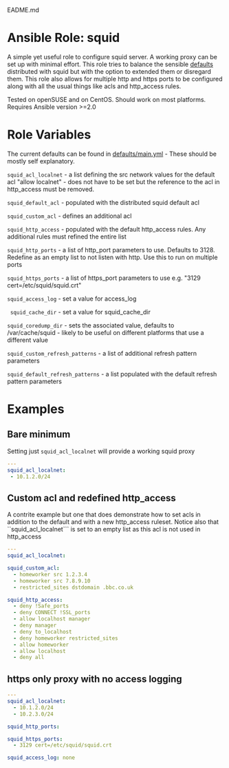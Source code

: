 EADME.md
# Ansible Role: squid
A simple yet useful role to configure squid server.  A working proxy can be set up with minimal effort.  This role tries to balance the sensible [defaults](http://wiki.squid-cache.org/SquidFaq/ConfiguringSquid#Squid-3.5_default_config) distributed with squid but with the option to extended them or disregard them. This role also allows for multiple http and https ports to be configured along with all the usual things like acls and http_access rules.

Tested on openSUSE and on CentOS.  Should work on most platforms.  Requires Ansible version >=2.0

# Role Variables
The current defaults can be found in [defaults/main.yml](defaults/main.yml) - These should be mostly self explanatory.

```squid_acl_localnet``` - a list defining the src network values for the default acl "allow localnet" - does not have to be set but the reference to the acl in http_access must be removed.

```squid_default_acl``` - populated with the distributed squid default acl

```squid_custom_acl``` - defines an additional acl

```squid_http_access``` - populated with the default http_access rules.  Any additional rules must refined the entire list

```squid_http_ports``` - a list of http_port parameters to use.  Defaults to 3128.  Redefine as an empty list to not listen with http. Use this to run on multiple ports

```squid_https_ports``` - a list of https_port parameters to use e.g. "3129 cert=/etc/squid/squid.crt"

```squid_access_log``` - set a value for access_log

``` squid_cache_dir``` - set a value for squid_cache_dir

```squid_coredump_dir``` - sets the associated value, defaults to /var/cache/squid - likely to be useful on different platforms that use a different value

```squid_custom_refresh_patterns``` - a list of additional refresh pattern parameters

```squid_default_refresh_patterns``` - a list populated with the default refresh pattern parameters

# Examples

## Bare minimum
Setting just ```squid_acl_localnet``` will provide a working squid proxy
```yaml
---
squid_acl_localnet: 
 - 10.1.2.0/24
```

## Custom acl and redefined http_access
A contrite example but one that does demonstrate how to set acls in addition to the default and with a new http_access ruleset.  Notice also that ``squid_acl_localnet``` is set to an empty list as this acl is not used in http_access
```yaml
---
squid_acl_localnet:

squid_custom_acl:
  - homeworker src 1.2.3.4
  - homeworker src 7.8.9.10
  - restricted_sites dstdomain .bbc.co.uk

squid_http_access:
  - deny !Safe_ports
  - deny CONNECT !SSL_ports
  - allow localhost manager
  - deny manager
  - deny to_localhost
  - deny homeworker restricted_sites
  - allow homeworker
  - allow localhost
  - deny all
```

## https only proxy with no access logging
```yaml
---
squid_acl_localnet:
  - 10.1.2.0/24
  - 10.2.3.0/24

squid_http_ports:

squid_https_ports:
  - 3129 cert=/etc/squid/squid.crt

squid_access_log: none
```
